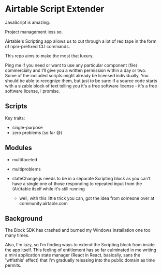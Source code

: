 # Airtable Script Extender

JavaScript is amazing. 

Project management less so. 

Airtable's Scripting app allows us to cut through a lot of red tape in the form of npm-prefixed CLI commands.

This repo aims to make the most that luxury.

Ping me if you need or want to use any particular component (file) commercially and I'll give you a written permission within a day or two.
Some of the included scripts might already be licensed individually.
You should be able to recognize them, but just to be sure: if a source code starts with a sizable block of text telling you it's a
free software license - it's a free software license, I promise.

## Scripts
Key traits:
- single-purpose
- zero problems (so far 😅)

## Modules

- multifaceted
- multiproblems

- stateChange.js needs to be in a separate Scripting block as you can't have a single one of those responding to repeated input from the (Air)table itself while it's still running
    - well, with this little trick you can, got the idea from someone over at community.airtable.com

## Background

The Block SDK has crashed and burned my Windows installation one too many times.

Also, I'm lazy, so I'm finding ways to extend the Scripting block from inside the app itself. This feeling of entitlement has so far culminated in me writing a mini application state manager (React in React, basically, sans the 'wtfisthis' effect) that I'm gradually releasing into the public domain as time permits.
